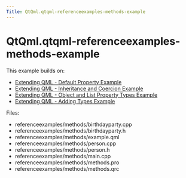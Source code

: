 ```yaml
---
Title: QtQml.qtqml-referenceexamples-methods-example
---
```


# QtQml.qtqml-referenceexamples-methods-example

<span class="subtitle"></span>
<!-- $$$referenceexamples/methods-description -->
<p>This example builds on:</p>
<ul>
<li><a href="https://developer.ubuntu.comapps/qml/sdk-15.04.5/QtQml.referenceexamples-default/">Extending QML - Default Property Example</a></li>
<li><a href="https://developer.ubuntu.comapps/qml/sdk-15.04.5/QtQml.referenceexamples-coercion/">Extending QML - Inheritance and Coercion Example</a></li>
<li><a href="https://developer.ubuntu.comapps/qml/sdk-15.04.5/QtQml.referenceexamples-properties/">Extending QML - Object and List Property Types Example</a></li>
<li><a href="https://developer.ubuntu.comapps/qml/sdk-15.04.5/QtQml.referenceexamples-adding/">Extending QML - Adding Types Example</a></li>
</ul>
<p>Files:</p>
<ul>
<li>referenceexamples/methods/birthdayparty.cpp</li>
<li>referenceexamples/methods/birthdayparty.h</li>
<li>referenceexamples/methods/example.qml</li>
<li>referenceexamples/methods/person.cpp</li>
<li>referenceexamples/methods/person.h</li>
<li>referenceexamples/methods/main.cpp</li>
<li>referenceexamples/methods/methods.pro</li>
<li>referenceexamples/methods/methods.qrc</li>
</ul>
<!-- @@@referenceexamples/methods -->
